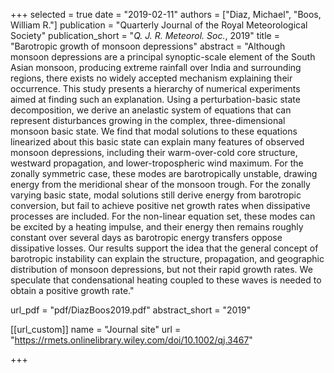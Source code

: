 +++
selected = true
date = "2019-02-11"
authors = ["Diaz, Michael", "Boos, William R."]
publication = "Quarterly Journal of the Royal Meteorological Society"
publication_short = "*Q. J. R. Meteorol. Soc.*, 2019"
title = "Barotropic growth of monsoon depressions"
abstract = "Although monsoon depressions are a principal synoptic-scale element of the South Asian monsoon, producing extreme rainfall over India and surrounding regions, there exists no widely accepted mechanism explaining their occurrence. This study presents a hierarchy of numerical experiments aimed at finding such an explanation. Using a perturbation-basic state decomposition, we derive an anelastic system of equations that can represent disturbances growing in the complex, three-dimensional monsoon basic state. We find that modal solutions to these equations linearized about this basic state can explain many features of observed monsoon depressions, including their warm-over-cold core structure, westward propagation, and lower-tropospheric wind maximum. For the zonally symmetric case, these modes are barotropically unstable, drawing energy from the meridional shear of the monsoon trough. For the zonally varying basic state, modal solutions still derive energy from barotropic conversion, but fail to achieve positive net growth rates when dissipative processes are included. For the non-linear equation set, these modes can be excited by a heating impulse, and their energy then remains roughly constant over several days as barotropic energy transfers oppose dissipative losses. Our results support the idea that the general concept of barotropic instability can explain the structure, propagation, and geographic distribution of monsoon depressions, but not their rapid growth rates. We speculate that condensational heating coupled to these waves is needed to obtain a positive growth rate."

url_pdf = "pdf/DiazBoos2019.pdf"
abstract_short =  "2019"

[[url_custom]]
    name = "Journal site"
    url = "https://rmets.onlinelibrary.wiley.com/doi/10.1002/qj.3467"

+++

